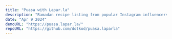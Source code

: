 ```yaml
---
title: "Puasa with Lapar.la"
description: "Ramadan recipe listing from popular Instagram influencers like @khairulaming, @hazwan.rl and more"
date: "Apr 9 2024"
demoURL: "https://puasa.lapar.la/"
repoURL: "https://github.com/dotkod/puasa.laparla"
---
```

